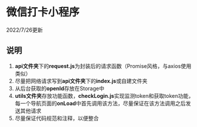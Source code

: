 # 微信打卡小程序

2022/7/26更新



## 说明

1. **api文件夹**下的**request.js**为封装后的请求函数（Promise风格，与axios使用类似）
2. 尽量把网络请求写到**api文件夹**下的**index.js**或自建文件夹
3. 从后台获取的**openId**存放在Storage中
4. **utils文件夹**存放功能函数，**checkLogin.js**实现监测token和获取token功能，每一个导航页面的**onLoad**中首先调用该方法，尽量保证在该方法调用之后发送其他请求
5. 尽量保证代码规范和注释，以便整合

